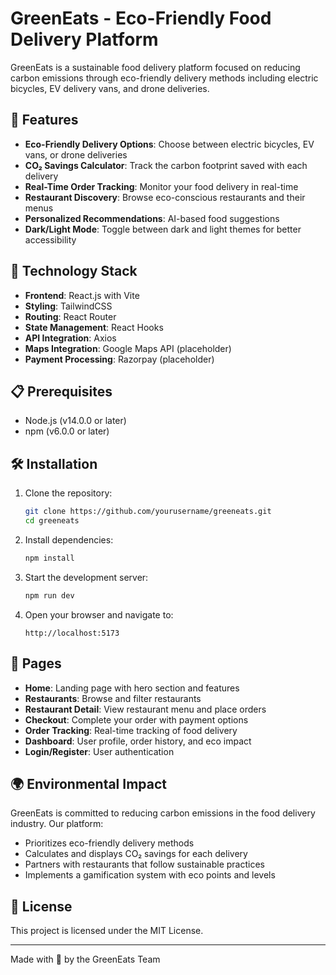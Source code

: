 # GreenEats - Eco-Friendly Food Delivery Platform

GreenEats is a sustainable food delivery platform focused on reducing carbon emissions through eco-friendly delivery methods including electric bicycles, EV delivery vans, and drone deliveries.

## 🌱 Features

- **Eco-Friendly Delivery Options**: Choose between electric bicycles, EV vans, or drone deliveries
- **CO₂ Savings Calculator**: Track the carbon footprint saved with each delivery
- **Real-Time Order Tracking**: Monitor your food delivery in real-time
- **Restaurant Discovery**: Browse eco-conscious restaurants and their menus
- **Personalized Recommendations**: AI-based food suggestions
- **Dark/Light Mode**: Toggle between dark and light themes for better accessibility

## 🚀 Technology Stack

- **Frontend**: React.js with Vite
- **Styling**: TailwindCSS
- **Routing**: React Router
- **State Management**: React Hooks
- **API Integration**: Axios
- **Maps Integration**: Google Maps API (placeholder)
- **Payment Processing**: Razorpay (placeholder)

## 📋 Prerequisites

- Node.js (v14.0.0 or later)
- npm (v6.0.0 or later)

## 🛠️ Installation

1. Clone the repository:

   ```bash
   git clone https://github.com/yourusername/greeneats.git
   cd greeneats
   ```

2. Install dependencies:

   ```bash
   npm install
   ```

3. Start the development server:

   ```bash
   npm run dev
   ```

4. Open your browser and navigate to:
   ```
   http://localhost:5173
   ```

## 📱 Pages

- **Home**: Landing page with hero section and features
- **Restaurants**: Browse and filter restaurants
- **Restaurant Detail**: View restaurant menu and place orders
- **Checkout**: Complete your order with payment options
- **Order Tracking**: Real-time tracking of food delivery
- **Dashboard**: User profile, order history, and eco impact
- **Login/Register**: User authentication

## 🌍 Environmental Impact

GreenEats is committed to reducing carbon emissions in the food delivery industry. Our platform:

- Prioritizes eco-friendly delivery methods
- Calculates and displays CO₂ savings for each delivery
- Partners with restaurants that follow sustainable practices
- Implements a gamification system with eco points and levels

## 📄 License

This project is licensed under the MIT License.

---

Made with 💚 by the GreenEats Team
